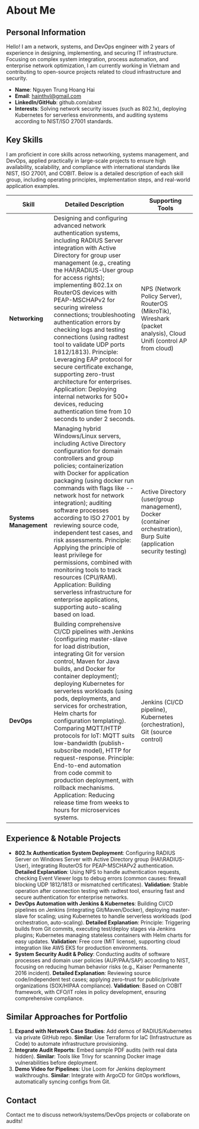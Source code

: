 # About Me

## Personal Information
Hello! I am a network, systems, and DevOps engineer with 2 years of experience in designing, implementing, and securing IT infrastructure. Focusing on complex system integration, process automation, and enterprise network optimization, I am currently working in Vietnam and contributing to open-source projects related to cloud infrastructure and security.

- **Name**: Nguyen Trung Hoang Hai
- **Email**: hainthvl@gmail.com
- **LinkedIn/GitHub**: github.com/abxst
- **Interests**: Solving network security issues (such as 802.1x), deploying Kubernetes for serverless environments, and auditing systems according to NIST/ISO 27001 standards.

## Key Skills
I am proficient in core skills across networking, systems management, and DevOps, applied practically in large-scale projects to ensure high availability, scalability, and compliance with international standards like NIST, ISO 27001, and COBIT. Below is a detailed description of each skill group, including operating principles, implementation steps, and real-world application examples.

| Skill | Detailed Description | Supporting Tools |
|-------|----------------------|------------------|
| **Networking** | Designing and configuring advanced network authentication systems, including RADIUS Server integration with Active Directory for group user management (e.g., creating the HAI\RADIUS-User group for access rights); implementing 802.1x on RouterOS devices with PEAP-MSCHAPv2 for securing wireless connections; troubleshooting authentication errors by checking logs and testing connections (using radtest tool to validate UDP ports 1812/1813). Principle: Leveraging EAP protocol for secure certificate exchange, supporting zero-trust architecture for enterprises. Application: Deploying internal networks for 500+ devices, reducing authentication time from 10 seconds to under 2 seconds. | NPS (Network Policy Server), RouterOS (MikroTik), Wireshark (packet analysis), Cloud Unifi (control AP from cloud) |
| **Systems Management** | Managing hybrid Windows/Linux servers, including Active Directory configuration for domain controllers and group policies; containerization with Docker for application packaging (using docker run commands with flags like --network host for network integration); auditing software processes according to ISO 27001 by reviewing source code, independent test cases, and risk assessments. Principle: Applying the principle of least privilege for permissions, combined with monitoring tools to track resources (CPU/RAM). Application: Building serverless infrastructure for enterprise applications, supporting auto-scaling based on load. | Active Directory (user/group management), Docker (container orchestration), Burp Suite (application security testing) |
| **DevOps** | Building comprehensive CI/CD pipelines with Jenkins (configuring master-slave for load distribution, integrating Git for version control, Maven for Java builds, and Docker for container deployment); deploying Kubernetes for serverless workloads (using pods, deployments, and services for orchestration, Helm charts for configuration templating). Comparing MQTT/HTTP protocols for IoT: MQTT suits low-bandwidth (publish-subscribe model), HTTP for request-response. Principle: End-to-end automation from code commit to production deployment, with rollback mechanisms. Application: Reducing release time from weeks to hours for microservices systems. | Jenkins (CI/CD pipeline), Kubernetes (orchestration), Git (source control) |

## Experience & Notable Projects
- **802.1x Authentication System Deployment**: Configuring RADIUS Server on Windows Server with Active Directory group (HAI\RADIUS-User), integrating RouterOS for PEAP-MSCHAPv2 authentication. **Detailed Explanation**: Using NPS to handle authentication requests, checking Event Viewer logs to debug errors (common causes: firewall blocking UDP 1812/1813 or mismatched certificates). **Validation**: Stable operation after connection testing with radtest tool, ensuring fast and secure authentication for enterprise networks.
- **DevOps Automation with Jenkins & Kubernetes**: Building CI/CD pipelines on Jenkins (integrating Git/Maven/Docker), deploying master-slave for scaling; using Kubernetes to handle serverless workloads (pod orchestration, auto-scaling). **Detailed Explanation**: Principle: Triggering builds from Git commits, executing test/deploy stages via Jenkins plugins; Kubernetes managing stateless containers with Helm charts for easy updates. **Validation**: Free core (MIT license), supporting cloud integration like AWS EKS for production environments.
- **System Security Audit & Policy**: Conducting audits of software processes and domain user policies (AUP/PAA/SAP) according to NIST, focusing on reducing human behavior risks (e.g., Kaiser Permanente 2016 incident). **Detailed Explanation**: Reviewing source code/independent test cases; applying zero-trust for public/private organizations (SOX/HIPAA compliance). **Validation**: Based on COBIT framework, with CFO/IT roles in policy development, ensuring comprehensive compliance.

## Similar Approaches for Portfolio
1. **Expand with Network Case Studies**: Add demos of RADIUS/Kubernetes via private GitHub repo. **Similar**: Use Terraform for IaC (Infrastructure as Code) to automate infrastructure provisioning.
2. **Integrate Audit Reports**: Embed sample PDF audits (with real data hidden). **Similar**: Tools like Trivy for scanning Docker image vulnerabilities before deployment.
3. **Demo Video for Pipelines**: Use Loom for Jenkins deployment walkthroughs. **Similar**: Integrate with ArgoCD for GitOps workflows, automatically syncing configs from Git.

## Contact
Contact me to discuss network/systems/DevOps projects or collaborate on audits!
